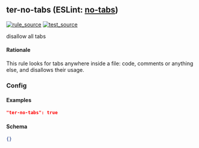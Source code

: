 <!-- Start:AutoDoc:: Modify `src/readme/rules.ts` and run `gulp readme` to update block -->

## ter-no-tabs (ESLint: [no-tabs](https://eslint.org/docs/rules/no-tabs))

[![rule_source](https://img.shields.io/badge/%F0%9F%93%8F%20rule-source-green.svg)](https://github.com/buzinas/tslint-eslint-rules/blob/master/src/rules/terNoTabsRule.ts)
[![test_source](https://img.shields.io/badge/%F0%9F%93%98%20test-source-blue.svg)](https://github.com/buzinas/tslint-eslint-rules/blob/master/src/test/rules/terNoTabsRuleTests.ts)

disallow all tabs

#### Rationale

This rule looks for tabs anywhere inside a file: code, comments or anything else, and disallows their usage.

### Config

#### Examples

```json
"ter-no-tabs": true
```

#### Schema

```json
{}
```

<!-- End:AutoDoc -->
